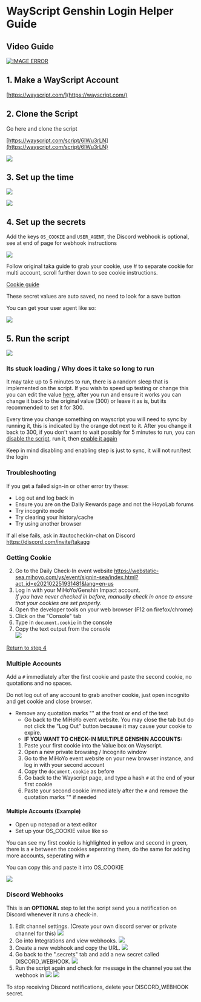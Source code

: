# WayScript Genshin Login Helper Guide

## Video Guide

[![IMAGE ERROR](http://img.youtube.com/vi/qxK1bGAqnUM/0.jpg)](http://www.youtube.com/watch?v=qxK1bGAqnUM)

## 1. Make a WayScript Account

[https://wayscript.com/](https://wayscript.com/)

## 2. Clone the Script

Go here and clone the script

[https://wayscript.com/script/6lWu3rLN](https://wayscript.com/script/6lWu3rLN)

![](https://i.imgur.com/Sk2tFQK.png)

## 3. Set up the time

![](https://i.imgur.com/1opHU82.png)

![](https://i.imgur.com/L8b7dQF.png)

## 4. Set up the secrets

Add the keys `OS_COOKIE` and `USER_AGENT`, the Discord webhook is optional, see at end of page for webhook instructions

![](https://i.imgur.com/oiL97tP.png)

Follow original taka guide to grab your cookie, use # to separate cookie for multi account, scroll further down to see cookie instructions.

[Cookie guide](https://am-steph.github.io/wayscript-login-helper/#getting-cookie)

These secret values are auto saved, no need to look for a save button

You can get your user agent like so:

![](https://i.imgur.com/4zXcZAU.png)

## 5. Run the script

![](https://i.imgur.com/40GtLZi.png)

### Its stuck loading / Why does it take so long to run

It may take up to 5 minutes to run, there is a random sleep that is implemented on the script. If you wish to speed up testing or change this you can edit the value [here](https://i.imgur.com/FStrNkZ.png), after you run and ensure it works you can change it back to the original value (300) or leave it as is, but its recommended to set it for 300. 

Every time you change something on wayscript you will need to sync by running it, this is indicated by the orange dot next to it. After you change it back to 300, if you don't want to wait possibly for 5 minutes to run, you can [disable the script](https://i.imgur.com/Ju8d4gM.png), run it, then [enable it again](https://i.imgur.com/1ZQkRak.png)

Keep in mind disabling and enabling step is just to sync, it will not run/test the login

### Troubleshooting

If you get a failed sign-in or other error try these:
  - Log out and log back in
  - Ensure you are on the Daily Rewards page and not the HoyoLab forums
  - Try incognito mode
  - Try clearing your history/cache
  - Try using another browser

If all else fails, ask in #autocheckin-chat on Discord https://discord.com/invite/takagg

### Getting Cookie
2. Go to the Daily Check-In event website https://webstatic-sea.mihoyo.com/ys/event/signin-sea/index.html?act_id=e202102251931481&lang=en-us
3. Log in with your MiHoYo/Genshin Impact account.  
   *If you have never checked in before, manually check in once to ensure that your cookies are set properly.*
4. Open the developer tools on your web browser (F12 on firefox/chrome)
5. Click on the "Console" tab
6. Type in `document.cookie` in the console
7. Copy the text output from the console  
   ![](https://imgur.com/eWP1OyO.png)

[Return to step 4](https://am-steph.github.io/wayscript-login-helper/#4-set-up-the-secrets)

### Multiple Accounts
Add a `#` immediately after the first cookie and paste the second cookie, no quotations and no spaces.

Do not log out of any account to grab another cookie, just open incognito and get cookie and close browser.

 - Remove any quotation marks "" at the front or end of the text 
    - Go back to the MiHoYo event website. You may close the tab but do not click the "Log Out" button because it may cause your cookie to expire.
    - **IF YOU WANT TO CHECK-IN MULTIPLE GENSHIN ACCOUNTS:**
    1. Paste your first cookie into the Value box on Wayscript.
    2. Open a new private browsing / Incognito window
    3. Go to the MiHoYo event website on your new browser instance, and log in with your second account
    4. Copy the `document.cookie` as before
    5. Go back to the Wayscript page, and type a hash `#` at the end of your first cookie
    6. Paste your second cookie immediately after the `#` and remove the quotation marks "" if needed

#### Multiple Accounts (Example)
- Open up notepad or a text editor
- Set up your OS_COOKIE value like so

You can see my first cookie is highlighted in yellow and second in green, there is a `#` between the cookies seperating them, do the same for adding more accounts, seperating with `#`

You can copy this and paste it into OS_COOKIE

![](https://i.imgur.com/kYRZlF1.png)

### Discord Webhooks
This is an **OPTIONAL** step to let the script send you a notification on Discord whenever it runs a check-in.

1. Edit channel settings. (Create your own discord server or private channel for this)
   ![](https://i.imgur.com/Q0KFNzv.png)
2. Go into Integrations and view webhooks.
   ![](https://i.imgur.com/Z4pfACE.png)
3. Create a new webhook and copy the URL.
   ![](https://i.imgur.com/b3ZL3m3.png)
4. Go back to the ".secrets" tab and add a new secret called DISCORD_WEBHOOK.
   ![](https://i.imgur.com/oiL97tP.png)
5. Run the script again and check for message in the channel you set the webhook in
   ![](https://i.imgur.com/40GtLZi.png)
   ![](https://i.imgur.com/0FMvJHW.png)

To stop receiving Discord notifications, delete your DISCORD_WEBHOOK secret.

